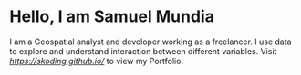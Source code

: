 # **Hello, I am Samuel Mundia**
I am a Geospatial analyst and developer working as a freelancer. I use data to explore and understand interaction between different variables.
Visit *https://skoding.github.io/* to view my Portfolio.
